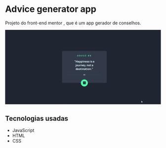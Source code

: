 # Advice generator app 

Projeto do front-end mentor , que é um app gerador de conselhos.

[
<img src="./advice.gif" alt="Advice app gif"/>
](https://advice-generator-app-two-xi.vercel.app/)

## Tecnologias usadas

- JavaScript
- HTML
- CSS

